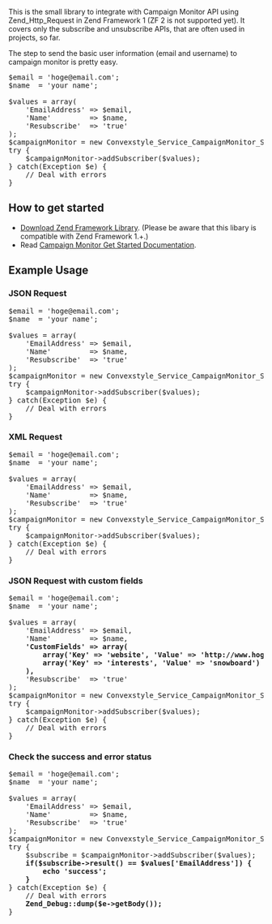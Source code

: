 This is the small library to integrate with Campaign Monitor API using Zend_Http_Request in Zend Framework 1 (ZF 2 is not supported yet). It covers only the subscribe and unsubscribe APIs, that are often used in projects, so far.

The step to send the basic user information (email and username) to campaign monitor is pretty easy.

<pre>
$email = 'hoge@email.com';
$name  = 'your name';

$values = array(
	'EmailAddress' => $email,
	'Name'         => $name,
	'Resubscribe'  => 'true'
);
$campaignMonitor = new Convexstyle_Service_CampaignMonitor_Subscribe('API Key', 'List ID', Convexstyle_Service_CampaignMonitor_Subscribe::JSON);
try {
	$campaignMonitor->addSubscriber($values);
} catch(Exception $e) {
	// Deal with errors 
}
</pre>

## How to get started
<ul>
<li><a href="http://framework.zend.com/downloads/latest" target="_blank">Download Zend Framework Library</a>. (Please be aware that this libary is compatible with Zend Framework 1.+.)</li>
<li>Read <a href="http://www.campaignmonitor.com/api/getting-started/" target="_blank">Campaign Monitor Get Started Documentation</a>.</li>
</ul>


## Example Usage

### JSON Request
<pre>
$email = 'hoge@email.com';
$name  = 'your name';

$values = array(
	'EmailAddress' => $email,
	'Name'         => $name,
	'Resubscribe'  => 'true'
);
$campaignMonitor = new Convexstyle_Service_CampaignMonitor_Subscribe('API Key', 'List ID', <b>Convexstyle_Service_CampaignMonitor_Subscribe::JSON</b>);
try {
	$campaignMonitor->addSubscriber($values);
} catch(Exception $e) {
	// Deal with errors 
}
</pre>

### XML Request
<pre>
$email = 'hoge@email.com';
$name  = 'your name';

$values = array(
	'EmailAddress' => $email,
	'Name'         => $name,
	'Resubscribe'  => 'true'
);
$campaignMonitor = new Convexstyle_Service_CampaignMonitor_Subscribe('API Key', 'List ID', <b>Convexstyle_Service_CampaignMonitor_Subscribe::XML</b>);
try {
	$campaignMonitor->addSubscriber($values);
} catch(Exception $e) {
	// Deal with errors 
}
</pre>

### JSON Request with custom fields
<pre>
$email = 'hoge@email.com';
$name  = 'your name';

$values = array(
	'EmailAddress' => $email,
	'Name'         => $name,
	<b>'CustomFields' => array(
		array('Key' => 'website', 'Value' => 'http://www.hoge.com'),	
		array('Key' => 'interests', 'Value' => 'snowboard')	
	),</b>
	'Resubscribe'  => 'true'
);
$campaignMonitor = new Convexstyle_Service_CampaignMonitor_Subscribe('API Key', 'List ID', Convexstyle_Service_CampaignMonitor_Subscribe::JSON);
try {
	$campaignMonitor->addSubscriber($values);
} catch(Exception $e) {
	// Deal with errors 
}
</pre>

### Check the success and error status
<pre>
$email = 'hoge@email.com';
$name  = 'your name';

$values = array(
    'EmailAddress' => $email,
    'Name'         => $name,
    'Resubscribe'  => 'true'
);
$campaignMonitor = new Convexstyle_Service_CampaignMonitor_Subscribe('API Key', 'List ID', Convexstyle_Service_CampaignMonitor_Subscribe::XML);
try {
    $subscribe = $campaignMonitor->addSubscriber($values);
    <b>if($subscribe->result() == $values['EmailAddress']) {
    	echo 'success';	
    }</b>
} catch(Exception $e) {
    // Deal with errors 
    <b>Zend_Debug::dump($e->getBody());</b>
}
</pre>

